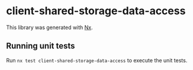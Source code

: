 # client-shared-storage-data-access

This library was generated with [Nx](https://nx.dev).

## Running unit tests

Run `nx test client-shared-storage-data-access` to execute the unit tests.
